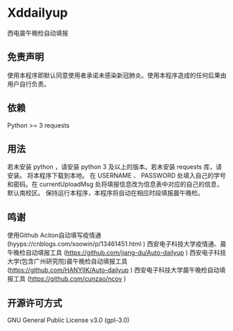 # Xddailyup
西电晨午晚检自动填报

## 免责声明
使用本程序即默认同意使用者承诺未感染新冠肺炎。使用本程序造成的任何后果由用户自行负责。

## 依赖
Python >= 3
requests

## 用法
若未安装 python ，请安装 python 3 及以上的版本。若未安装 requests 库，请安装。
将本程序下载到本地。
在 USERNAME 、 PASSWORD 处填入自己的学号和密码。在 currentUploadMsg 处将填报信息改为信息表中对应的自己的信息，默认南校区。
保持运行本程序，本程序将自动在相应时段填报晨午晚检。

## 鸣谢
使用Github Aciton自动填写疫情通 (hyyps://cnblogs.com/soowin/p/13461451.html )
西安电子科技大学疫情通、晨午晚检自动填报工具 (https://github.com/jiang-du/Auto-dailyup )
西安电子科技大学(包含广州研究院)晨午晚检自动填报工具 (https://github.com/HANYIIK/Auto-dailyup )
西安电子科技大学晨午晚检自动填报工具 (https://github.com/cunzao/ncov )

## 开源许可方式
GNU General Public License v3.0 (gpl-3.0)
